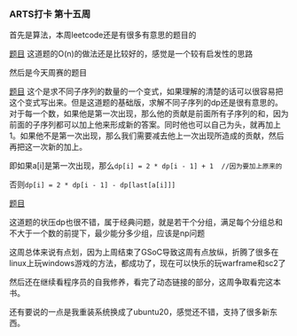### ARTS打卡 第十五周

首先是算法，本周leetcode还是有很多有意思的题目的

[题目](https://leetcode-cn.com/problems/sum-of-all-odd-length-subarrays/solution/suo-you-qi-shu-chang-du-zi-shu-zu-de-he-yoaqu/) 这道题的O(n)的做法还是比较好的，感觉是一个较有启发性的思路

然后是今天周赛的题目

[题目](https://leetcode-cn.com/problems/number-of-unique-good-subsequences/) 这个是求不同子序列的数量的一个变式，如果理解的清楚的话可以很容易把这个变式写出来。但是这道题的基础版，求解不同子序列的dp还是很有意思的。对于每一个数，如果他是第一次出现，那么他的贡献是前面所有子序列的和，因为前面的子序列都可以加上他来形成新的答案。同时他也可以自己为头，就再加上1。如果他不是第一次出现，那么我们需要减去他上一次出现所造成的贡献，然后再把这一次新的加上。

即如果a[i]是第一次出现，那么`dp[i] = 2 * dp[i - 1] + 1  //因为要加上原来的`

否则`dp[i] = 2 * dp[i - 1] - dp[last[a[i]]]`

[题目](https://leetcode-cn.com/problems/minimum-number-of-work-sessions-to-finish-the-tasks/)

这道题的状压dp也很不错，属于经典问题，就是若干个分组，满足每个分组总和不大于一个数的前提下，最少能分多少组，应该是np问题

这周总体来说有点划，因为上周结束了GSoC导致这周有点放纵，折腾了很多在linux上玩windows游戏的方法，都成功了，现在可以快乐的玩warframe和sc2了

然后还在继续看程序员的自我修养，看完了动态链接的部分，这周争取看完这本书。

还有要说的一点是我重装系统换成了ubuntu20，感觉还不错，支持了很多新东西。

